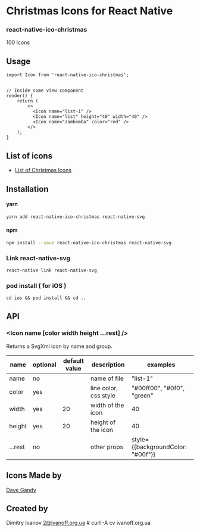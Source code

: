 # Christmas Icons for React Native

### react-native-ico-christmas

100 Icons

## Usage

```
import Icon from 'react-native-ico-christmas';


// Inside some view component
render() {
    return (
        <>
          <Icon name="list-1" />
          <Icon name="list" height="40" width="40" />
          <Icon name="zambomba" color="red" />
        </>
    );
}

```

## List of icons

- [List of Christmas Icons](http://ico.simpleness.org/pack/christmas)

## Installation

#### yarn

```bash
yarn add react-native-ico-christmas react-native-svg
```

#### npm

```bash
npm install --save react-native-ico-christmas react-native-svg
```

### Link react-native-svg

```bash
react-native link react-native-svg
```

### pod install ( for iOS )

```
cd ios && pod install && cd ..
```

## API

### <Icon name [color width height ...rest] />

Returns a SvgXml icon by name and group.

 name | optional | default value | description | examples
------|----------|---------------|-------------|---------
name | no |  | name of file | "list-1"
color | yes | | line color, css style | "#00ff00", "#0f0", "green"
width | yes | 20 | width of the icon | 40
height | yes | 20 | height of the icon | 40
...rest | no | | other props | style={{backgroundColor: "#00f"}}

## Icons Made by

[Dave Gandy](https://www.flaticon.com/authors/dave-gandy)

## Created by

Dimitry Ivanov <2@ivanoff.org.ua> # curl -A cv ivanoff.org.ua
